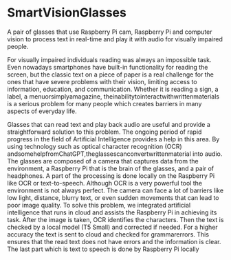# SmartVisionGlasses
A pair of glasses that use Raspberry Pi cam, Raspberry Pi and computer vision to process text in real-time and play it with audio for visually impaired people.

 For visually impaired individuals reading was always an impossible task. Even nowadays
 smartphones have built-in functionality for reading the screen, but the classic text on a
 piece of paper is a real challenge for the ones that have severe problems with their vision,
 limiting access to information, education, and communication. Whether it is reading a
 sign, a label, a menuorsimplyamagazine, theinabilitytointeractwithwrittenmaterials
 is a serious problem for many people which creates barriers in many aspects of everyday
 life.

  Glasses that can read text and play back audio are useful and provide a straightforward
 solution to this problem. The ongoing period of rapid progress in the field of Artificial
 Intelligence provides a help in this area. By using technology such as optical character
 recognition (OCR) andsomehelpfromChatGPT,theglassescanconvertwrittenmaterial
 into audio.
 The glasses are composed of a camera that captures data from the environment, a
 Raspberry Pi that is the brain of the glasses, and a pair of headphones. A part of the
 processing is done locally on the Raspberry Pi like OCR or text-to-speech. Although OCR
 is a very powerful tool the environment is not always perfect. The camera can face a lot
 of barriers like low light, distance, blurry text, or even sudden movements that can lead
 to poor image quality. To solve this problem, we integrated artificial intelligence that
 runs in cloud and assists the Raspberry Pi in achieving its task. After the image is taken,
 OCR identifies the characters. Then the text is checked by a local model (T5 Small)
 and corrected if needed. For a higher accuracy the text is sent to cloud and checked for
 grammarerrors. This ensures that the read text does not have errors and the information
 is clear. The last part which is text to speech is done by Raspberry Pi locally
